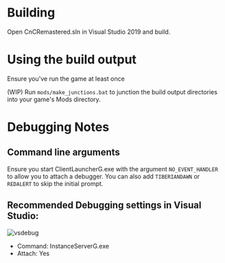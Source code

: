 # Building

Open CnCRemastered.sln in Visual Studio 2019 and build.


# Using the build output

Ensure you've run the game at least once

(WIP) Run `mods/make_junctions.bat` to junction the build output directories into your game's Mods directory.


# Debugging Notes

## Command line arguments

Ensure you start ClientLauncherG.exe with the argument `NO_EVENT_HANDLER` to allow you to attach a debugger.
You can also add `TIBERIANDAWN` or `REDALERT` to skip the initial prompt.

## Recommended Debugging settings in Visual Studio:
![vsdebug](https://i.gyazo.com/ef4b4e549803a4a86a9cadd7b2c89325.png)
* Command: InstanceServerG.exe
* Attach: Yes

